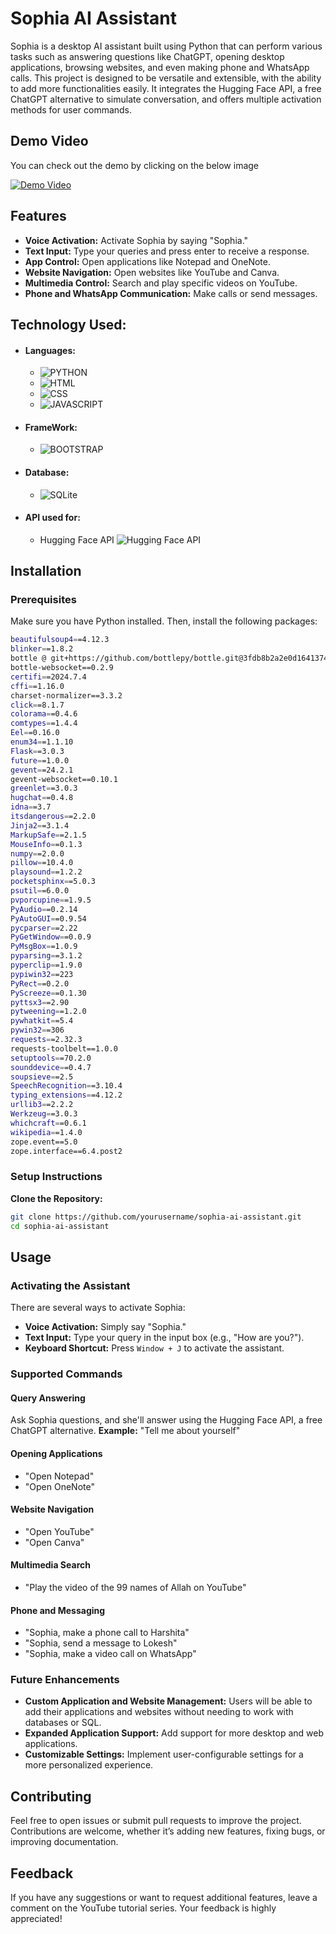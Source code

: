 # Sophia AI Assistant
Sophia is a desktop AI assistant built using Python that can perform various tasks such as answering questions like ChatGPT, opening desktop applications, browsing websites, and even making phone and WhatsApp calls. This project is designed to be versatile and extensible, with the ability to add more functionalities easily. It integrates the Hugging Face API, a free ChatGPT alternative to simulate conversation, and offers multiple activation methods for user commands.

## Demo Video
You can check out the demo by clicking on the below image

[![Demo Video](https://github.com/user-attachments/assets/b54a65c4-1deb-40e1-b957-772285d14c54)](https://youtu.be/dgCYDETwjcs)


## Features

* **Voice Activation:** Activate Sophia by saying "Sophia."
* **Text Input:** Type your queries and press enter to receive a response.
* **App Control:** Open applications like Notepad and OneNote.
* **Website Navigation:** Open websites like YouTube and Canva.
* **Multimedia Control:** Search and play specific videos on YouTube.
* **Phone and WhatsApp Communication:** Make calls or send messages.

## Technology Used:
- #### Languages:
  - ![PYTHON](https://img.shields.io/badge/Python-FFD43B?style=for-the-badge&logo=python&logoColor=darkgreen)
  - ![HTML](https://img.shields.io/badge/HTML5-E34F26?style=for-the-badge&logo=html5&logoColor=white)
  - ![CSS](https://img.shields.io/badge/CSS3-1572B6?style=for-the-badge&logo=css3&logoColor=white)
  - ![JAVASCRIPT](https://img.shields.io/badge/JavaScript-323330?style=for-the-badge&logo=javascript&logoColor=F7DF1E)
- #### FrameWork:
  - ![BOOTSTRAP](https://img.shields.io/badge/Bootstrap-563D7C?style=for-the-badge&logo=bootstrap&logoColor=white)
- #### Database:
  - ![SQLite](https://img.shields.io/badge/SQLite-07405E?style=for-the-badge&logo=sqlite&logoColor=white)
- #### API used for:
  - Hugging Face API ![Hugging Face API](https://github.com/user-attachments/assets/17108a47-2fbf-4ea7-bac7-b66e3fafe9e0)

## Installation

### Prerequisites
Make sure you have Python installed. Then, install the following packages:

```bash
beautifulsoup4==4.12.3
blinker==1.8.2
bottle @ git+https://github.com/bottlepy/bottle.git@3fdb8b2a2e0d1641374b53ef2b051fe7f54508b5
bottle-websocket==0.2.9
certifi==2024.7.4
cffi==1.16.0
charset-normalizer==3.3.2
click==8.1.7
colorama==0.4.6
comtypes==1.4.4
Eel==0.16.0
enum34==1.1.10
Flask==3.0.3
future==1.0.0
gevent==24.2.1
gevent-websocket==0.10.1
greenlet==3.0.3
hugchat==0.4.8
idna==3.7
itsdangerous==2.2.0
Jinja2==3.1.4
MarkupSafe==2.1.5
MouseInfo==0.1.3
numpy==2.0.0
pillow==10.4.0
playsound==1.2.2
pocketsphinx==5.0.3
psutil==6.0.0
pvporcupine==1.9.5
PyAudio==0.2.14
PyAutoGUI==0.9.54
pycparser==2.22
PyGetWindow==0.0.9
PyMsgBox==1.0.9
pyparsing==3.1.2
pyperclip==1.9.0
pypiwin32==223
PyRect==0.2.0
PyScreeze==0.1.30
pyttsx3==2.90
pytweening==1.2.0
pywhatkit==5.4
pywin32==306
requests==2.32.3
requests-toolbelt==1.0.0
setuptools==70.2.0
sounddevice==0.4.7
soupsieve==2.5
SpeechRecognition==3.10.4
typing_extensions==4.12.2
urllib3==2.2.2
Werkzeug==3.0.3
whichcraft==0.6.1
wikipedia==1.4.0
zope.event==5.0
zope.interface==6.4.post2
```

### Setup Instructions

**Clone the Repository:**
   ```bash
   git clone https://github.com/yourusername/sophia-ai-assistant.git
   cd sophia-ai-assistant
```


## Usage

### Activating the Assistant
There are several ways to activate Sophia:

- **Voice Activation:** Simply say "Sophia."
- **Text Input:** Type your query in the input box (e.g., "How are you?").
- **Keyboard Shortcut:** Press `Window + J` to activate the assistant.

### Supported Commands

#### Query Answering
Ask Sophia questions, and she'll answer using the Hugging Face API, a free ChatGPT alternative.
**Example:** "Tell me about yourself"

#### Opening Applications
- "Open Notepad"
- "Open OneNote"

#### Website Navigation
- "Open YouTube"
- "Open Canva"

#### Multimedia Search
- "Play the video of the 99 names of Allah on YouTube"

#### Phone and Messaging
- "Sophia, make a phone call to Harshita"
- "Sophia, send a message to Lokesh"
- "Sophia, make a video call on WhatsApp"

### Future Enhancements
- **Custom Application and Website Management:** Users will be able to add their applications and websites without needing to work with databases or SQL.
- **Expanded Application Support:** Add support for more desktop and web applications.
- **Customizable Settings:** Implement user-configurable settings for a more personalized experience.

## Contributing
Feel free to open issues or submit pull requests to improve the project. Contributions are welcome, whether it’s adding new features, fixing bugs, or improving documentation.

## Feedback
If you have any suggestions or want to request additional features, leave a comment on the YouTube tutorial series. Your feedback is highly appreciated!
